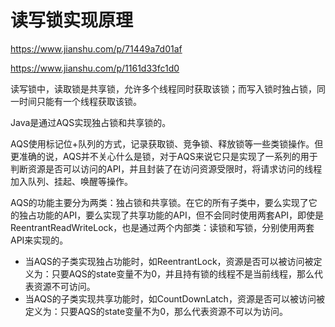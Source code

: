 # 读写锁实现原理

https://www.jianshu.com/p/71449a7d01af

https://www.jianshu.com/p/1161d33fc1d0

读写锁中，读取锁是共享锁，允许多个线程同时获取该锁；而写入锁时独占锁，同一时间只能有一个线程获取该锁。

Java是通过AQS实现独占锁和共享锁的。

AQS使用标记位+队列的方式，记录获取锁、竞争锁、释放锁等一些类锁操作。但更准确的说，AQS并不关心什么是锁，对于AQS来说它只是实现了一系列的用于判断资源是否可以访问的API，并且封装了在访问资源受限时，将请求访问的线程加入队列、挂起、唤醒等操作。

AQS的功能主要分为两类：独占锁和共享锁。在它的所有子类中，要么实现了它的独占功能的API，要么实现了共享功能的API，但不会同时使用两套API，即使是ReentrantReadWriteLock，也是通过两个内部类：读锁和写锁，分别使用两套API来实现的。

- 当AQS的子类实现独占功能时，如ReentrantLock，资源是否可以被访问被定义为：只要AQS的state变量不为0，并且持有锁的线程不是当前线程，那么代表资源不可访问。
- 当AQS的子类实现共享功能时，如CountDownLatch，资源是否可以被访问被定义为：只要AQS的state变量不为0，那么代表资源不可以为访问。